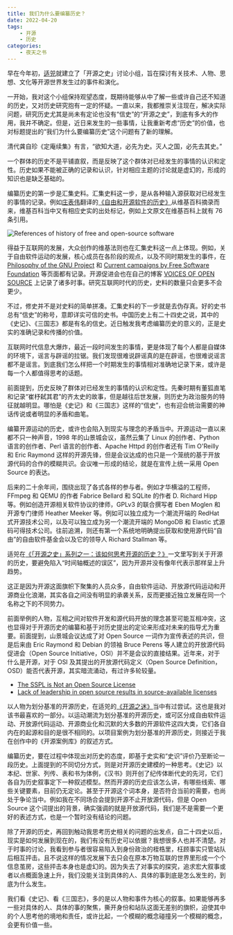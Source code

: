 ```yaml
---
title: 我们为什么要编纂历史？
date: 2022-04-20
tags:
    - 开源
    - 历史
categories:
    - 夜天之书
---
```


早在今年初，[适兕](https://opensourceway.community/)就建立了「开源之史」讨论小组，旨在探讨有关技术、人物、思想、文化等开源世界发生过的事件和演化。

一开始，我对这个小组保持观望态度，既期待能够从中了解一些或许自己还不知道的历史，又对历史研究抱有一定的怀疑。一直以来，我都推崇关注现在，解决实际问题，研究历史尤其是尚未有定论也没有“信史”的“开源之史”，到底有多大的作用，我并不确定。但是，近日来发生的一些事情，让我重新考虑“历史”的价值，也对标题提出的“我们为什么要编纂历史”这个问题有了新的理解。

<!-- more -->

清代龚自珍《定庵续集》有言，“欲知大道，必先为史。灭人之国，必先去其史。”

一个群体的历史不是平铺直叙，而是反映了这个群体对已经发生的事情的认识和定性。历史如果不能被正确的记录和认识，针对相应主题的讨论就是虚幻的，形成的知识也是缺乏基础的。

编纂历史的第一步是汇集史料。汇集史料这一步，是从各种输入源获取对已经发生的事情的记录。例如[庄表伟](https://zhuangbiaowei.github.io/)翻译的[《自由和开源软件的历史》](https://zhuangbiaowei.github.io/opensource/history/2022/04/03/history-of-free-and-open-source-software.html)从维基百科摘录而来，维基百科当中又有相应史实的出处标记，例如上文原文在维基百科上就有 76 条引用。

![References of history of free and open-source software](references-history-of-foss.png)

得益于互联网的发展，大众创作的维基法则也在汇集史料这一点上体现。例如，关于自由软件运动的发展，核心成员在各阶段的观点，以及不同时期发生的事件，在 [Philosophy of the GNU Project](https://www.gnu.org/philosophy/philosophy.html) 和 [Current campaigns by Free Software Foundation](https://www.fsf.org/campaigns/) 等页面都有记录。开源促进会也在自己的博客 [VOICES OF OPEN SOURCE](https://blog.opensource.org/) 上记录了诸多时事。研究互联网时代的历史，史料的数量只会更多不会更少。

不过，修史并不是对史料的简单拼凑。汇集史料的下一步就是去伪存真。好的史书总有“信史”的称号，意即详实可信的史书。中国历史上有二十四史之说，其中的《史记》、《三国志》都是有名的信史。近日触发我考虑编纂历史的意义的，正是史实的准确记录和传播的价值。

互联网时代信息大爆炸，最近一段时间发生的事情，更是体现了每个人都是自媒体的环境下，谣言与辟谣的拉锯。我们发现很难说辟谣真的是在辟谣，也很难说谣言都不是谣言。到底我们怎么样把一个时期发生的事情相对准确地记录下来，或许是每一个人都值得思考的话题。

前面提到，历史反映了群体对已经发生的事情的认识和定性。先秦时期有董狐直笔和记录“崔杼弑其君”的齐太史的故事，但是越往后世发展，则历史为政治服务的特征就越明显。哪怕是《史记》和《三国志》这样的“信史”，也有迎合统治需要的神话传说或者明显的矛盾和曲笔。

编纂开源运动的历史，或许也会陷入到现实与理念的矛盾当中。开源运动一直以来都不只一种声音，1998 年的山景城会议，虽然云集了 Linux 的创作者、Python 语言的创作者、Perl 语言的创作者、Apache Httpd 的创作者还有 Tim O'Reilly 和 Eric Raymond 这样的开源先锋，但是会议达成的也只是一个笼统的基于开放源代码的合作的模糊共识。会议唯一形成的结论，就是在宣传上统一采用 Open Source 的表达。

后来的二十余年间，围绕出现了各式各样的参与者。例如才华横溢的工程师，FFmpeg 和 QEMU 的作者 Fabrice Bellard 和 SQLite 的作者 D. Richard Hipp 等。例如创造开源相关软件协议的律师，GPLv3 的联合撰写者 Eben Moglen 和开源专门律师 Heather Meeker 等。例如可以独立成为一个潮流开端的 RedHat 式开源技术公司，以及可以独立成为另一个潮流开端的 MongoDB 和 Elastic 式源码可得技术公司。往前追溯，则还有第一个系统地明确提出获取和使用源代码“自由”的自由软件基金会以及它的领导人 Richard Stallman 等。

适兕在[《「开源之史」系列之一：该如何思考开源的历史？》](https://opensourceway.community/posts/history-of-open-source/00-how-to-think-in-history-view/)一文里写到关于开源的历史，要避免陷入“时间轴概述的误区”，因为开源并没有像年代表示那样呈上升趋势。

这正是因为开源这面旗帜下聚集的人员众多，自由软件运动、开放源代码运动和开源商业化浪潮，其实各自之间没有明显的承袭关系，反而更接近独立发展在同一个名称之下的不同势力。

前面举例的人物，互相之间对软件开发和源代码开放的理念甚至可能互相冲突，这也显得对于开源历史的编纂和基于对历史提出的定论来形成对未来的指导尤为重要。前面提到，山景城会议达成了对 Open Source 一词作为宣传表述的共识，但是后来由 Eric Raymond 和 Debian 的领袖 Bruce Perens 等人建立的开放源代码促进会（Open Source Initiative，OSI）并不是会议的直接结果。近年来，对于什么是开源，对于 OSI 及其提出的开放源代码定义（Open Source Definition，OSD）能否代表开源，其实暗流涌动，有过许多轮较量。

* [The SSPL is Not an Open Source License](https://opensource.org/node/1099)
* [Lack of leadership in open source results in source-available licenses](https://techcrunch.com/2019/05/30/lack-of-leadership-in-open-source-results-in-source-available-licenses)

以人物为划分基准的开源历史，在适兕的[《开源之迷》](https://book.douban.com/subject/35716759/)当中有过尝试。这也是我对该书最喜欢的一部分。以运动潮流为划分基准的开源历史，或可区分成自由软件运动、开放源代码运动、开源商业化和沉默的大多数的开源软件这四大类，它们各自内在的起源和目的是很不相同的。以项目案例为划分基准的开源历史，则接近于我在创作中的《开源案例库》的叙述方式。

编纂历史，要在过程中体现出对历史的态度，即基于史实和“史识”评价乃至断论一段历史。上面提到的不同切分方式，则是对开源历史建模的一种思考。《史记》以本纪、世家、列传、表和书为体例，《汉书》则开创了纪传体断代史的先河，它们各自为历史叙事定下一种叙述模型。然而开源的历史应该怎么讲，有哪些线索、哪些关键要素，目前仍无定论。甚至于开源这个词本身，是否符合当前的需要，也尚处于争论当中。例如我在不同场合会提到开源不止开放源代码，但是 Open Source 这个词提出的背景，确实强调的就是开放源代码，我们是不是需要一个更好的表述方式，也是一个暂时没有结论的问题。

除了开源的历史，再回到触动我思考历史相关的问题的出发点，自二十四史以后，现实是如何发展到现在的，我们有没有历史可以依据？我想很多人也并不清楚。对于时事的讨论，我看到参与者很容易陷入到身份政治的桎梏里，枉顾事实只管站队后相互抨击。且不说这样的情况发展下去只会在原本万物互联的世界里形成一个个信息茧房，这些抨击本身也是虚幻的。因为失去了对事实的探究，追求宏大叙事或者以点概面急速上升，我们没能关注到具体的人、具体的事到底是怎么发生的，到底为什么发生。

我们看《史记》、看《三国志》，多的是以人物和事件为核心的叙事。如果能够再多一些对具体的人、具体的事的聚焦，撕开身份和站队这面无差别的旗帜，迫使其中的个人思考他的境地和责任，或许比起，一个模糊的概念碰撞另一个模糊的概念，会更有价值一些。
